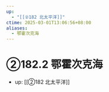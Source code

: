 ```yaml
---
up:
  - "[[②182 北太平洋]]"
ctime: 2025-03-01T13:06:56+08:00
aliases:
  - 鄂霍次克海
---
```


# ②182.2 鄂霍次克海

- up: [[②182 北太平洋]]

